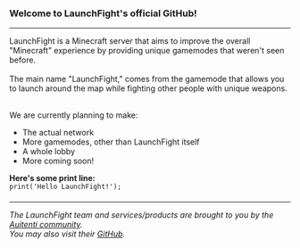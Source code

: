 ### Welcome to LaunchFight's official GitHub!
<hr>
LaunchFight is a Minecraft server that aims to improve the overall "Minecraft" experience by providing unique gamemodes that weren't seen before.
<br>
<br>
The main name "LaunchFight," comes from the gamemode that allows you to launch around the map while fighting other people with unique weapons.

<br>
<br>

We are currently planning to make:
 - The actual network
 - More gamemodes, other than LaunchFight itself
 - A whole lobby
 - More coming soon!

**Here's some print line:**
<br>
`print('Hello LaunchFight!');`
###### <hr> The LaunchFight team and services/products are brought to you by the [Auitenti community](https://auitenti.com/). <br>You may also visit their [GitHub](https://github.com/auitenti).
